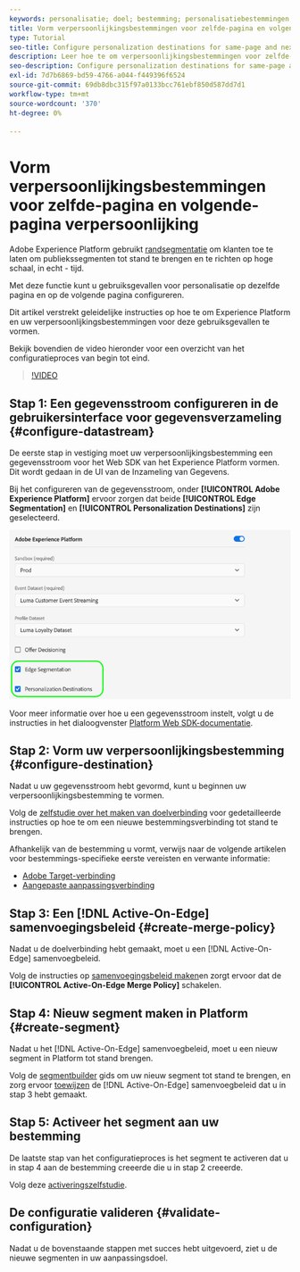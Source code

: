 ```yaml
---
keywords: personalisatie; doel; bestemming; personalisatiebestemmingen; vormen verpersoonlijkingsbestemmingen; dezelfde pagina; volgende bladzijde;
title: Vorm verpersoonlijkingsbestemmingen voor zelfde-pagina en volgende-pagina verpersoonlijking
type: Tutorial
seo-title: Configure personalization destinations for same-page and next-page personalization.
description: Leer hoe te om verpersoonlijkingsbestemmingen voor zelfde-pagina en volgende-pagina verpersoonlijking te vormen.
seo-description: Configure personalization destinations for same-page and next-page personalization.
exl-id: 7d7b6869-bd59-4766-a044-f449396f6524
source-git-commit: 69db8dbc315f97a0133bcc761ebf850d587dd7d1
workflow-type: tm+mt
source-wordcount: '370'
ht-degree: 0%

---
```


# Vorm verpersoonlijkingsbestemmingen voor zelfde-pagina en volgende-pagina verpersoonlijking

Adobe Experience Platform gebruikt [randsegmentatie](../../segmentation/ui/edge-segmentation.md) om klanten toe te laten om publiekssegmenten tot stand te brengen en te richten op hoge schaal, in echt - tijd.

Met deze functie kunt u gebruiksgevallen voor personalisatie op dezelfde pagina en op de volgende pagina configureren.

Dit artikel verstrekt geleidelijke instructies op hoe te om Experience Platform en uw verpersoonlijkingsbestemmingen voor deze gebruiksgevallen te vormen.

Bekijk bovendien de video hieronder voor een overzicht van het configuratieproces van begin tot eind.

>[!VIDEO](https://video.tv.adobe.com/v/340091/)

## Stap 1: Een gegevensstroom configureren in de gebruikersinterface voor gegevensverzameling {#configure-datastream}

De eerste stap in vestiging moet uw verpersoonlijkingsbestemming een gegevensstroom voor het Web SDK van het Experience Platform vormen. Dit wordt gedaan in de UI van de Inzameling van Gegevens.

Bij het configureren van de gegevensstroom, onder **[!UICONTROL Adobe Experience Platform]** ervoor zorgen dat beide **[!UICONTROL Edge Segmentation]** en **[!UICONTROL Personalization Destinations]** zijn geselecteerd.

![Configuratie DataStream](../assets/ui/configure-personalization-destinations/datastream-config.png)

Voor meer informatie over hoe u een gegevensstroom instelt, volgt u de instructies in het dialoogvenster [Platform Web SDK-documentatie](../../edge/fundamentals/datastreams.md).

## Stap 2: Vorm uw verpersoonlijkingsbestemming {#configure-destination}

Nadat u uw gegevensstroom hebt gevormd, kunt u beginnen uw verpersoonlijkingsbestemming te vormen.

Volg de [zelfstudie over het maken van doelverbinding](../ui/connect-destination.md) voor gedetailleerde instructies op hoe te om een nieuwe bestemmingsverbinding tot stand te brengen.

Afhankelijk van de bestemming u vormt, verwijs naar de volgende artikelen voor bestemmings-specifieke eerste vereisten en verwante informatie:

* [Adobe Target-verbinding](../catalog/personalization/adobe-target-connection.md)
* [Aangepaste aanpassingsverbinding](../catalog/personalization/custom-personalization.md)

## Stap 3: Een [!DNL Active-On-Edge] samenvoegingsbeleid {#create-merge-policy}

Nadat u de doelverbinding hebt gemaakt, moet u een [!DNL Active-On-Edge] samenvoegbeleid.

Volg de instructies op [samenvoegingsbeleid maken](../../profile/merge-policies/ui-guide.md#create-a-merge-policy)en zorgt ervoor dat de **[!UICONTROL Active-On-Edge Merge Policy]** schakelen.

## Stap 4: Nieuw segment maken in Platform {#create-segment}

Nadat u het [!DNL Active-On-Edge] samenvoegbeleid, moet u een nieuw segment in Platform tot stand brengen.

Volg de [segmentbuilder](../../segmentation/ui/segment-builder.md) gids om uw nieuw segment tot stand te brengen, en zorg ervoor [toewijzen](../../segmentation/ui/segment-builder.md#merge-policies) de [!DNL Active-On-Edge] samenvoegbeleid dat u in stap 3 hebt gemaakt.

## Stap 5: Activeer het segment aan uw bestemming

De laatste stap van het configuratieproces is het segment te activeren dat u in stap 4 aan de bestemming creeerde die u in stap 2 creeerde.

Volg deze [activeringszelfstudie](../ui/activate-profile-request-destinations.md).

## De configuratie valideren {#validate-configuration}

Nadat u de bovenstaande stappen met succes hebt uitgevoerd, ziet u de nieuwe segmenten in uw aanpassingsdoel.
